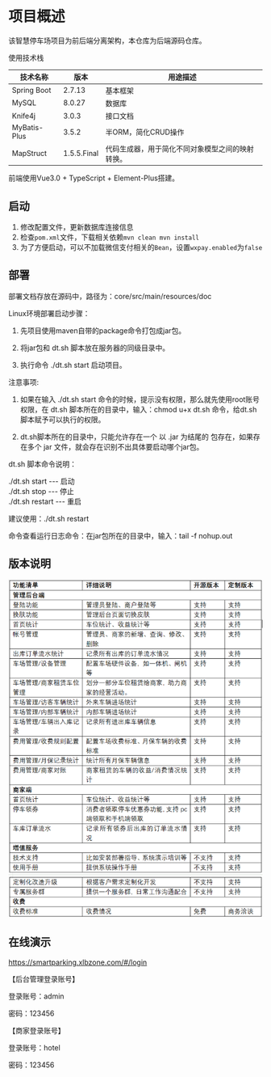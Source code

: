 
# 项目概述

该智慧停车场项目为前后端分离架构，本仓库为后端源码仓库。

使用技术栈

| 技术名称       | 版本          | 用途描述                               |
|--------------|-------------|------------------------------------|
| Spring Boot  | 2.7.13      | 基本框架                               |
| MySQL        | 8.0.27      | 数据库                                |
| Knife4j      | 3.0.3       | 接口文档                               |
| MyBatis-Plus | 3.5.2       | 半ORM，简化CRUD操作                      |
| MapStruct    | 1.5.5.Final | 代码生成器，用于简化不同对象模型之间的映射转换。 |

前端使用Vue3.0 + TypeScript + Element-Plus搭建。

## 启动

1. 修改配置文件，更新数据库连接信息
2. 检查`pom.xml`文件，下载相关依赖`mvn clean mvn install`
3. 为了方便启动，可以不加载微信支付相关的`Bean`，设置`wxpay.enabled`为`false`

## 部署

部署文档存放在源码中，路径为：core/src/main/resources/doc

Linux环境部署启动步骤：

1. 先项目使用maven自带的package命令打包成jar包。

2. 将jar包和 dt.sh 脚本放在服务器的同级目录中。

3. 执行命令 ./dt.sh start 启动项目。

注意事项:  

1. 如果在输入 ./dt.sh start 命令的时候，提示没有权限，那么就先使用root账号权限，在 dt.sh 脚本所在的目录中，输入：chmod u+x dt.sh 命令，给dt.sh脚本赋予可以执行的权限。   

2. dt.sh脚本所在的目录中，只能允许存在一个 以 .jar 为结尾的 包存在，如果存在多个 jar 文件，就会存在识别不出具体要启动哪个jar包。

dt.sh 脚本命令说明：
      
./dt.sh start     ---  启动    
./dt.sh stop      ---  停止     
./dt.sh restart   ---  重启

建议使用：./dt.sh restart 

命令查看运行日志命令：在jar包所在的目录中，输入：tail -f nohup.out



## 版本说明

![输入图片说明](%E5%8A%9F%E8%83%BD%E6%B8%85%E5%8D%95.png)

## 在线演示

https://smartparking.xlbzone.com/#/login

【后台管理登录账号】

登录账号：admin

密码：123456

【商家登录账号】

登录账号：hotel

密码：123456


